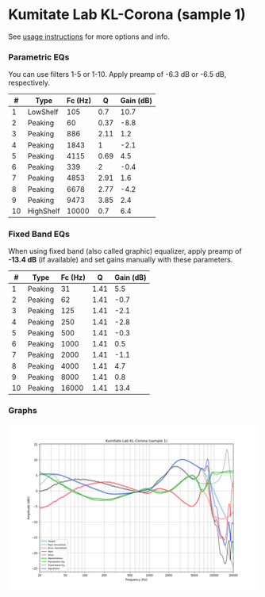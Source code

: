 # Kumitate Lab KL-Corona (sample 1)
See [usage instructions](https://github.com/jaakkopasanen/AutoEq#usage) for more options and info.

### Parametric EQs
You can use filters 1-5 or 1-10. Apply preamp of -6.3 dB or -6.5 dB, respectively.

|   # | Type      |   Fc (Hz) |    Q |   Gain (dB) |
|-----|-----------|-----------|------|-------------|
|   1 | LowShelf  |       105 | 0.7  |        10.7 |
|   2 | Peaking   |        60 | 0.37 |        -8.8 |
|   3 | Peaking   |       886 | 2.11 |         1.2 |
|   4 | Peaking   |      1843 | 1    |        -2.1 |
|   5 | Peaking   |      4115 | 0.69 |         4.5 |
|   6 | Peaking   |       339 | 2    |        -0.4 |
|   7 | Peaking   |      4853 | 2.91 |         1.6 |
|   8 | Peaking   |      6678 | 2.77 |        -4.2 |
|   9 | Peaking   |      9473 | 3.85 |         2.4 |
|  10 | HighShelf |     10000 | 0.7  |         6.4 |

### Fixed Band EQs
When using fixed band (also called graphic) equalizer, apply preamp of **-13.4 dB** (if available) and set gains manually with these parameters.

|   # | Type    |   Fc (Hz) |    Q |   Gain (dB) |
|-----|---------|-----------|------|-------------|
|   1 | Peaking |        31 | 1.41 |         5.5 |
|   2 | Peaking |        62 | 1.41 |        -0.7 |
|   3 | Peaking |       125 | 1.41 |        -2.1 |
|   4 | Peaking |       250 | 1.41 |        -2.8 |
|   5 | Peaking |       500 | 1.41 |        -0.3 |
|   6 | Peaking |      1000 | 1.41 |         0.5 |
|   7 | Peaking |      2000 | 1.41 |        -1.1 |
|   8 | Peaking |      4000 | 1.41 |         4.7 |
|   9 | Peaking |      8000 | 1.41 |         0.8 |
|  10 | Peaking |     16000 | 1.41 |        13.4 |

### Graphs
![](./Kumitate%20Lab%20KL-Corona%20(sample%201).png)
